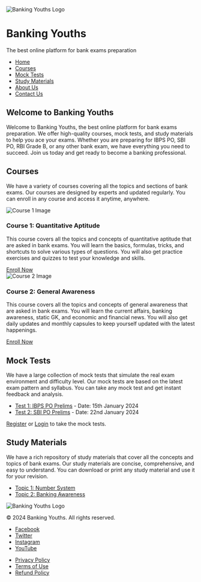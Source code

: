 <html>
<head>
    <title>Banking Youths</title>
    <style>
        /* Add your own CSS style here */
    </style>
</head>
<body>
    <div id="header">
        <img src="banking-youths-logo.png" alt="Banking Youths Logo">
        <h1>Banking Youths</h1>
        <p>The best online platform for bank exams preparation</p>
        <ul id="nav-bar">
            <li><a href="index.html">Home</a></li>
            <li><a href="courses.html">Courses</a></li>
            <li><a href="mock-tests.html">Mock Tests</a></li>
            <li><a href="study-materials.html">Study Materials</a></li>
            <li><a href="about-us.html">About Us</a></li>
            <li><a href="contact-us.html">Contact Us</a></li>
        </ul>
    </div>
    <div id="content">
        <div id="introduction">
            <h2>Welcome to Banking Youths</h2>
            <p>Welcome to Banking Youths, the best online platform for bank exams preparation. We offer high-quality courses, mock tests, and study materials to help you ace your exams. Whether you are preparing for IBPS PO, SBI PO, RBI Grade B, or any other bank exam, we have everything you need to succeed. Join us today and get ready to become a banking professional.</p>
        </div>
        <div id="courses">
            <h2>Courses</h2>
            <p>We have a variety of courses covering all the topics and sections of bank exams. Our courses are designed by experts and updated regularly. You can enroll in any course and access it anytime, anywhere.</p>
            <div class="course">
                <img src="course1-image.png" alt="Course 1 Image">
                <h3>Course 1: Quantitative Aptitude</h3>
                <p>This course covers all the topics and concepts of quantitative aptitude that are asked in bank exams. You will learn the basics, formulas, tricks, and shortcuts to solve various types of questions. You will also get practice exercises and quizzes to test your knowledge and skills.</p>
                <a href="course1.html">Enroll Now</a>
            </div>
            <div class="course">
                <img src="course2-image.png" alt="Course 2 Image">
                <h3>Course 2: General Awareness</h3>
                <p>This course covers all the topics and concepts of general awareness that are asked in bank exams. You will learn the current affairs, banking awareness, static GK, and economic and financial news. You will also get daily updates and monthly capsules to keep yourself updated with the latest happenings.</p>
                <a href="course2.html">Enroll Now</a>
            </div>
        </div>
        <div id="mock-tests">
            <h2>Mock Tests</h2>
            <p>We have a large collection of mock tests that simulate the real exam environment and difficulty level. Our mock tests are based on the latest exam pattern and syllabus. You can take any mock test and get instant feedback and analysis.</p>
            <ul>
                <li><a href="test1.html">Test 1: IBPS PO Prelims</a> - Date: 15th January 2024</li>
                <li><a href="test2.html">Test 2: SBI PO Prelims</a> - Date: 22nd January 2024</li>
                <!-- Add more test links here -->
            </ul>
            <a href="register.html">Register</a> or <a href="login.html">Login</a> to take the mock tests.
        </div>
        <div id="study-materials">
            <h2>Study Materials</h2>
            <p>We have a rich repository of study materials that cover all the concepts and topics of bank exams. Our study materials are concise, comprehensive, and easy to understand. You can download or print any study material and use it for your revision.</p>
            <ul>
                <li><a href="number-system-preview.pdf">Topic 1: Number System</a></li>
                <li><a href="banking-awareness-preview.pdf">Topic 2: Banking Awareness</a></li>
                <!-- Add more topic links here -->
            </ul>
        </div>
    </div>
    <div id="footer">
        <img src="banking-youths-logo.png" alt="Banking Youths Logo">
        <p>© 2024 Banking Youths. All rights reserved.</p>
        <ul id="social-media">
            <li><a href="https://www.facebook.com/bankingyouths">Facebook</a></li>
            <li><a href="https://www.twitter.com/bankingyouths">Twitter</a></li>
            <li><a href="https://www.instagram.com/bankingyouths">Instagram</a></li>
            <li><a href="https://www.youtube.com/bankingyouths">YouTube</a></li>
        </ul>
        <ul id="terms-and-conditions">
            <li><a href="privacy-policy.html">Privacy Policy</a></li>
            <li><a href="terms-of-use.html">Terms of Use</a></li>
            <li><a href="refund-policy.html">Refund Policy</a></li>
        </ul>
    </div>
</body>
</html>
